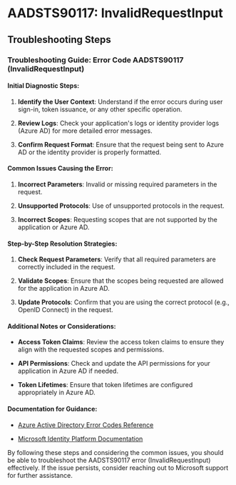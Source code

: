 
# AADSTS90117: InvalidRequestInput


## Troubleshooting Steps
### Troubleshooting Guide: Error Code AADSTS90117 (InvalidRequestInput)

#### Initial Diagnostic Steps:

1. **Identify the User Context**: Understand if the error occurs during user sign-in, token issuance, or any other specific operation.
  
2. **Review Logs**: Check your application's logs or identity provider logs (Azure AD) for more detailed error messages.

3. **Confirm Request Format**: Ensure that the request being sent to Azure AD or the identity provider is properly formatted.

#### Common Issues Causing the Error:

1. **Incorrect Parameters**: Invalid or missing required parameters in the request.

2. **Unsupported Protocols**: Use of unsupported protocols in the request.

3. **Incorrect Scopes**: Requesting scopes that are not supported by the application or Azure AD.

#### Step-by-Step Resolution Strategies:

1. **Check Request Parameters**: Verify that all required parameters are correctly included in the request.

2. **Validate Scopes**: Ensure that the scopes being requested are allowed for the application in Azure AD.

3. **Update Protocols**: Confirm that you are using the correct protocol (e.g., OpenID Connect) in the request.

#### Additional Notes or Considerations:

- **Access Token Claims**: Review the access token claims to ensure they align with the requested scopes and permissions.
  
- **API Permissions**: Check and update the API permissions for your application in Azure AD if needed.

- **Token Lifetimes**: Ensure that token lifetimes are configured appropriately in Azure AD.

#### Documentation for Guidance:

- [Azure Active Directory Error Codes Reference](https://docs.microsoft.com/en-us/azure/active-directory/develop/reference-aadsts-error-codes)
  
- [Microsoft Identity Platform Documentation](https://docs.microsoft.com/en-us/azure/active-directory/develop/)

By following these steps and considering the common issues, you should be able to troubleshoot the AADSTS90117 error (InvalidRequestInput) effectively. If the issue persists, consider reaching out to Microsoft support for further assistance.